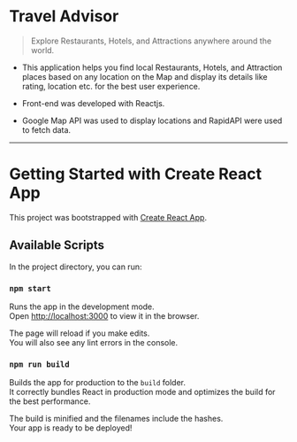 # Travel Advisor 
>Explore Restaurants, Hotels, and Attractions anywhere around the world.

- This application helps you find local Restaurants, Hotels, and Attraction places based on any location on the Map and display its details like rating, location etc. for the best user experience.

- Front-end was developed with Reactjs.

- Google Map API was used to display locations and RapidAPI were used to fetch data.


***

# Getting Started with Create React App

This project was bootstrapped with [Create React App](https://github.com/facebook/create-react-app).

## Available Scripts

In the project directory, you can run:

### `npm start`

Runs the app in the development mode.\
Open [http://localhost:3000](http://localhost:3000) to view it in the browser.

The page will reload if you make edits.\
You will also see any lint errors in the console.


### `npm run build`

Builds the app for production to the `build` folder.\
It correctly bundles React in production mode and optimizes the build for the best performance.

The build is minified and the filenames include the hashes.\
Your app is ready to be deployed!

